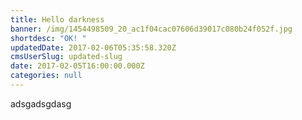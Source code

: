 ```yaml
---
title: Hello darkness
banner: /img/1454498509_20_ac1f04cac07606d39017c080b24f052f.jpg
shortdesc: "OK! "
updatedDate: 2017-02-06T05:35:58.320Z
cmsUserSlug: updated-slug
date: 2017-02-05T16:00:00.000Z
categories: null
---
```


adsgadsgdasg